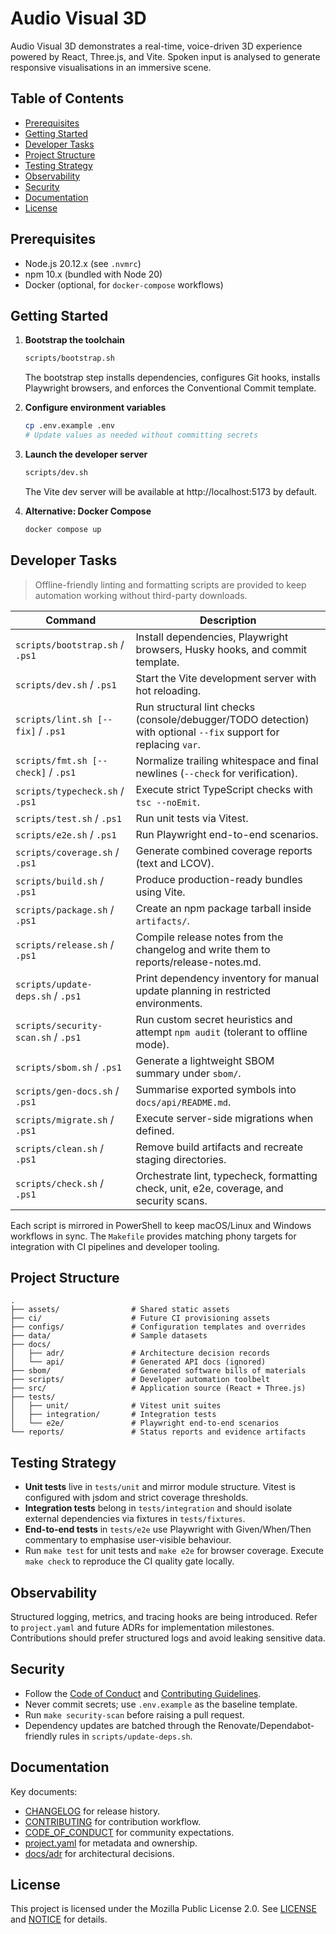 # Audio Visual 3D

Audio Visual 3D demonstrates a real-time, voice-driven 3D experience powered by
React, Three.js, and Vite. Spoken input is analysed to generate responsive
visualisations in an immersive scene.

## Table of Contents

- [Prerequisites](#prerequisites)
- [Getting Started](#getting-started)
- [Developer Tasks](#developer-tasks)
- [Project Structure](#project-structure)
- [Testing Strategy](#testing-strategy)
- [Observability](#observability)
- [Security](#security)
- [Documentation](#documentation)
- [License](#license)

## Prerequisites

- Node.js 20.12.x (see `.nvmrc`)
- npm 10.x (bundled with Node 20)
- Docker (optional, for `docker-compose` workflows)

## Getting Started

1. **Bootstrap the toolchain**
   ```bash
   scripts/bootstrap.sh
   ```
   The bootstrap step installs dependencies, configures Git hooks, installs
   Playwright browsers, and enforces the Conventional Commit template.

2. **Configure environment variables**
   ```bash
   cp .env.example .env
   # Update values as needed without committing secrets
   ```

3. **Launch the developer server**
   ```bash
   scripts/dev.sh
   ```
   The Vite dev server will be available at http://localhost:5173 by default.

4. **Alternative: Docker Compose**
   ```bash
   docker compose up
   ```

## Developer Tasks

> Offline-friendly linting and formatting scripts are provided to keep automation working without third-party downloads.

| Command | Description |
| ------- | ----------- |
| `scripts/bootstrap.sh` / `.ps1` | Install dependencies, Playwright browsers, Husky hooks, and commit template. |
| `scripts/dev.sh` / `.ps1` | Start the Vite development server with hot reloading. |
| `scripts/lint.sh [--fix]` / `.ps1` | Run structural lint checks (console/debugger/TODO detection) with optional `--fix` support for replacing `var`. |
| `scripts/fmt.sh [--check]` / `.ps1` | Normalize trailing whitespace and final newlines (`--check` for verification). |
| `scripts/typecheck.sh` / `.ps1` | Execute strict TypeScript checks with `tsc --noEmit`. |
| `scripts/test.sh` / `.ps1` | Run unit tests via Vitest. |
| `scripts/e2e.sh` / `.ps1` | Run Playwright end-to-end scenarios. |
| `scripts/coverage.sh` / `.ps1` | Generate combined coverage reports (text and LCOV). |
| `scripts/build.sh` / `.ps1` | Produce production-ready bundles using Vite. |
| `scripts/package.sh` / `.ps1` | Create an npm package tarball inside `artifacts/`. |
| `scripts/release.sh` / `.ps1` | Compile release notes from the changelog and write them to reports/release-notes.md. |
| `scripts/update-deps.sh` / `.ps1` | Print dependency inventory for manual update planning in restricted environments. |
| `scripts/security-scan.sh` / `.ps1` | Run custom secret heuristics and attempt `npm audit` (tolerant to offline mode). |
| `scripts/sbom.sh` / `.ps1` | Generate a lightweight SBOM summary under `sbom/`. |
| `scripts/gen-docs.sh` / `.ps1` | Summarise exported symbols into `docs/api/README.md`. |
| `scripts/migrate.sh` / `.ps1` | Execute server-side migrations when defined. |
| `scripts/clean.sh` / `.ps1` | Remove build artifacts and recreate staging directories. |
| `scripts/check.sh` / `.ps1` | Orchestrate lint, typecheck, formatting check, unit, e2e, coverage, and security scans. |

Each script is mirrored in PowerShell to keep macOS/Linux and Windows workflows
in sync. The `Makefile` provides matching phony targets for integration with CI
pipelines and developer tooling.

## Project Structure

```
.
├── assets/                # Shared static assets
├── ci/                    # Future CI provisioning assets
├── configs/               # Configuration templates and overrides
├── data/                  # Sample datasets
├── docs/
│   ├── adr/               # Architecture decision records
│   └── api/               # Generated API docs (ignored)
├── sbom/                  # Generated software bills of materials
├── scripts/               # Developer automation toolbelt
├── src/                   # Application source (React + Three.js)
├── tests/
│   ├── unit/              # Vitest unit suites
│   ├── integration/       # Integration tests
│   └── e2e/               # Playwright end-to-end scenarios
└── reports/               # Status reports and evidence artifacts
```

## Testing Strategy

- **Unit tests** live in `tests/unit` and mirror module structure. Vitest is
  configured with jsdom and strict coverage thresholds.
- **Integration tests** belong in `tests/integration` and should isolate external
  dependencies via fixtures in `tests/fixtures`.
- **End-to-end tests** in `tests/e2e` use Playwright with Given/When/Then
  commentary to emphasise user-visible behaviour.
- Run `make test` for unit tests and `make e2e` for browser coverage. Execute
  `make check` to reproduce the CI quality gate locally.

## Observability

Structured logging, metrics, and tracing hooks are being introduced. Refer to
`project.yaml` and future ADRs for implementation milestones. Contributions
should prefer structured logs and avoid leaking sensitive data.

## Security

- Follow the [Code of Conduct](CODE_OF_CONDUCT.md) and
  [Contributing Guidelines](CONTRIBUTING.md).
- Never commit secrets; use `.env.example` as the baseline template.
- Run `make security-scan` before raising a pull request.
- Dependency updates are batched through the Renovate/Dependabot-friendly rules
  in `scripts/update-deps.sh`.

## Documentation

Key documents:

- [CHANGELOG](CHANGELOG.md) for release history.
- [CONTRIBUTING](CONTRIBUTING.md) for contribution workflow.
- [CODE_OF_CONDUCT](CODE_OF_CONDUCT.md) for community expectations.
- [project.yaml](project.yaml) for metadata and ownership.
- [docs/adr](docs/adr) for architectural decisions.

## License

This project is licensed under the Mozilla Public License 2.0. See [LICENSE](LICENSE)
and [NOTICE](NOTICE) for details.
